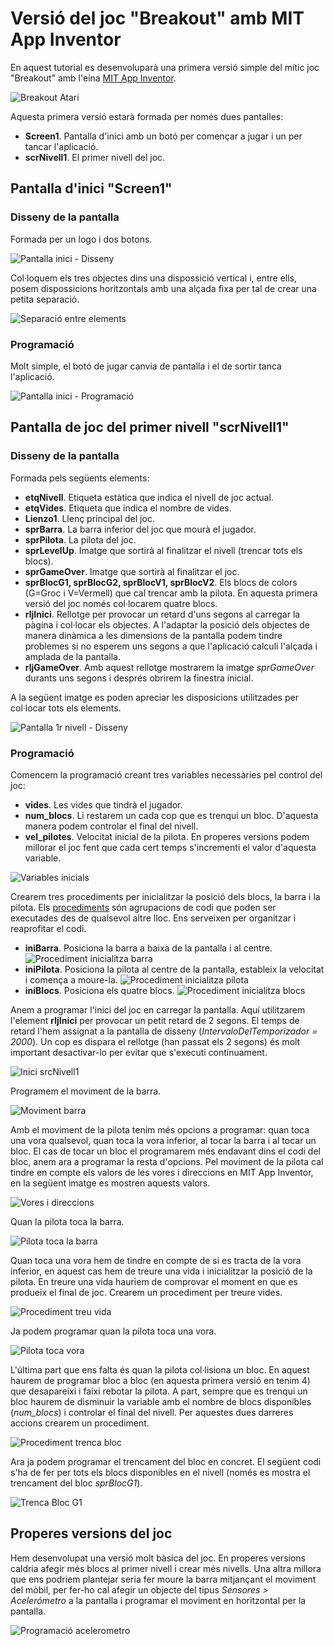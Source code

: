 # Versió del joc "Breakout" amb MIT App Inventor
En aquest tutorial es desenvoluparà una primera versió simple del mític joc "Breakout" amb 
l'eina [MIT App Inventor](http://appinventor.mit.edu).

![Breakout Atari](/assets/mit_breakout/breakout.png)

Aquesta primera versió estarà formada per només dues pantalles:
* **Screen1**. Pantalla d'inici amb un botó per començar a jugar i un per tancar l'aplicació.
* **scrNivell1**. El primer nivell del joc.

## Pantalla d'inici "Screen1"
### Disseny de la pantalla
Formada per un logo i dos botons.

![Pantalla inici - Disseny](/assets/mit_breakout/srcInici.png)

Col·loquem els tres objectes dins una dispossició vertical i, entre ells, posem dispossicions horitzontals amb una alçada fixa per tal de crear una petita separació.

![Separació entre elements](/assets/mit_breakout/srcIniciSeparacio.png)

### Programació
Molt simple, el botó de jugar canvia de pantalla i el de sortir tanca l'aplicació.

![Pantalla inici - Programació](/assets/mit_breakout/progInici.png)

## Pantalla de joc del primer nivell "scrNivell1"
### Disseny de la pantalla
Formada pels següents elements:
* **etqNivell**. Etiqueta estàtica que indica el nivell de joc actual.
* **etqVides**. Etiqueta que indica el nombre de vides.
* **Lienzo1**. Llenç principal del joc.
* **sprBarra**. La barra inferior del joc que mourà el jugador.
* **sprPilota**. La pilota del joc.
* **sprLevelUp**. Imatge que sortirà al finalitzar el nivell (trencar tots els blocs).
* **sprGameOver**. Imatge que sortirà al finalitzar el joc.
* **sprBlocG1, sprBlocG2, sprBlocV1, sprBlocV2**. Els blocs de colors (G=Groc i V=Vermell) que cal trencar amb la pilota. En aquesta primera versió del joc només col·locarem quatre blocs.
* **rljInici**. Rellotge per provocar un retard d'uns segons al carregar la pàgina i col·locar els objectes. A l'adaptar la posició dels objectes de manera dinàmica a les dimensions de la pantalla podem tindre problemes si no esperem uns segons a que l'aplicació calculi l'alçada i amplada de la pantalla.
* **rljGameOver**. Amb aquest rellotge mostrarem la imatge *sprGameOver* durants uns segons i després obrirem la finestra inicial.

A la següent imatge es poden apreciar les disposicions utilitzades per col·locar tots els elements.

![Pantalla 1r nivell - Disseny](/assets/mit_breakout/scrNivell1.png)

### Programació
Comencem la programació creant tres variables necessàries pel control del joc:
* **vides**. Les vides que tindrà el jugador.
* **num_blocs**. Li restarem un cada cop que es trenqui un bloc. D'aquesta manera podem controlar el final del nivell.
* **vel_pilotes**. Velocitat inicial de la pilota. En properes versions podem millorar el joc fent que cada cert temps s'incrementi el valor d'aquesta variable.

![Variables inicials](/assets/mit_breakout/variables_scrNivell1.png)

Crearem tres procediments per inicialitzar la posició dels blocs, la barra i la pilota. Els [procediments](http://appinventor.mit.edu) són agrupacions de codi que poden ser executades des de qualsevol altre lloc. Ens serveixen per organitzar i reaprofitar el codi.
* **iniBarra**. Posiciona la barra a baixa de la pantalla i al centre.
![Procediment inicialitza barra](/assets/mit_breakout/iniBarra.png)
* **iniPilota**. Posiciona la pilota al centre de la pantalla, estableix la velocitat i comença a moure-la.
![Procediment inicialitza pilota](/assets/mit_breakout/iniPilota.png)
* **iniBlocs**. Posiciona els quatre blocs.
![Procediment inicialitza blocs](/assets/mit_breakout/iniBlocs.png)

Anem a programar l'inici del joc en carregar la pantalla. Aquí utilitzarem l'element **rljInici** per provocar un petit retard de 2 segons. El temps de retard l'hem assignat a la pantalla de disseny (*IntervaloDelTemporizador = 2000*). Un cop es dispara el rellotge (han passat els 2 segons) és molt important desactivar-lo per evitar que s'executi contínuament.

![Inici srcNivell1](/assets/mit_breakout/inici-scrNivell1.png)

Programem el moviment de la barra.

![Moviment barra](/assets/mit_breakout/moviment-barra.png)

Amb el moviment de la pilota tenim més opcions a programar: quan toca una vora qualsevol, quan toca la vora inferior, al tocar la barra i al tocar un bloc. El cas de tocar un bloc el programarem més endavant dins el codi del bloc, anem ara a programar la resta d'opcions. Pel moviment de la pilota cal tindre en compte els valors de les vores i direccions en MIT App Inventor, en la següent imatge es mostren aquests valors.

![Vores i direccions](/assets/mit_breakout/vores_direccions.jpg)

Quan la pilota toca la barra.

![Pilota toca la barra](/assets/mit_breakout/tocaBarra.png)

Quan toca una vora hem de tindre en compte de si es tracta de la vora inferior, en aquest cas hem de treure una vida i inicialitzar la posició de la pilota. En treure una vida hauriem de comprovar el moment en que es produeix el final de joc. Crearem un procediment per treure vides.

![Procediment treu vida](/assets/mit_breakout/treuVida.png)

Ja podem programar quan la pilota toca una vora.

![Pilota toca vora](/assets/mit_breakout/tocaVora.png)

L'última part que ens falta és quan la pilota col·lisiona un bloc. En aquest haurem de programar bloc a bloc (en aquesta primera versió en tenim 4) que desapareixi i faixi rebotar la pilota. A part, sempre que es trenqui un bloc haurem de disminuir la variable amb el nombre de blocs disponibles (*num_blocs*) i controlar el final del nivell. Per aquestes dues darreres accions crearem un procediment.

![Procediment trenca bloc](/assets/mit_breakout/trencaBloc.png)

Ara ja podem programar el trencament del bloc en concret. El següent codi s'ha de fer per tots els blocs disponibles en el nivell (només es mostra el trencament del bloc *sprBlocG1*).

![Trenca Bloc G1](/assets/mit_breakout/trencaBlocG1.png)

## Properes versions del joc
Hem desenvolupat una versió molt bàsica del joc. En properes versions caldria afegir més blocs al primer nivell i crear més nivells. Una altra millora que ens podriem plantejar seria fer moure la barra mitjançant el moviment del mòbil, per fer-ho cal afegir un objecte del tipus *Sensores > Acelerómetro* a la pantalla i programar el moviment en horitzontal per la pantalla.

![Programació acelerometro](/assets/mit_breakout/acelerometro.png)


